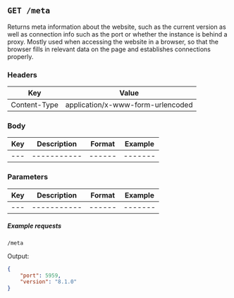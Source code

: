 ## `GET /meta`

Returns meta information about the website, such as the current version as well as connection info such as the port or whether the instance is behind a proxy.
Mostly used when accessing the website in a browser, so that the browser fills in relevant data on the page and establishes connections properly.

### Headers

| Key          | Value                             |
| ------------ | --------------------------------- |
| Content-Type | application/x-www-form-urlencoded |

### Body

| Key | Description | Format | Example |
| --- | ----------- | ------ | ------- |
| --- | ----------- | ------ | ------- |

### Parameters

| Key | Description | Format | Example |
| --- | ----------- | ------ | ------- |
| --- | ----------- | ------ | ------- |

##### Example requests

`/meta`

Output:

```json
{
    "port": 5959,
    "version": "8.1.0"
}
```